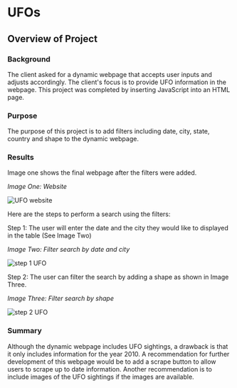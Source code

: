 # UFOs
## Overview of Project
### Background

The client asked for a dynamic webpage that accepts user inputs and adjusts accordingly. The client's focus is to provide UFO information in the webpage. This project was completed by inserting JavaScript into an HTML page.

### Purpose

The purpose of this project is to add filters including date, city, state, country and shape to the dynamic webpage.

### Results

Image one shows the final webpage after the filters were added.

*Image One: Website*

![UFO website](https://user-images.githubusercontent.com/78306719/116934320-71a25500-ac2a-11eb-95ac-2220893d8212.PNG)

Here are the steps to perform a search using the filters:

Step 1: The user will enter the date and the city they would like to displayed in the table (See Image Two)

*Image Two: Filter search by date and city*

![step 1 UFO](https://user-images.githubusercontent.com/78306719/116934307-6cdda100-ac2a-11eb-8d3f-b1ec95c74602.PNG)

Step 2: The user can filter the search by adding a shape as shown in Image Three.

*Image Three: Filter search by shape*

![step 2 UFO](https://user-images.githubusercontent.com/78306719/116934313-6fd89180-ac2a-11eb-9d09-7f0b6e80aee6.PNG)



### Summary

Although the dynamic webpage includes UFO sightings, a drawback is that it only includes information for the year 2010. A recommendation for further development of this webpage would be to add a scrape button to allow users to scrape up to date information. Another recommendation is to include images of the UFO sightings if the images are available. 